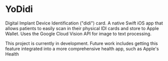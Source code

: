 # YoDidi 
Digital Implant Device Identification ("didi") card.
A native Swift iOS app that allows patients to easily scan in their physical IDI cards and store to Apple Wallet. 
Uses the Google Cloud Vision API for image to text processing. 

This project is currently in development. Future work includes getting this feature integrated into a more comprehensive health app, such as Apple's Health 

